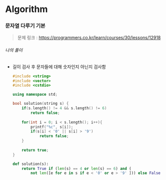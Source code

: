 # Algorithm

### 문자열 다루기 기본

> 문제 링크 : https://programmers.co.kr/learn/courses/30/lessons/12918



###### 나의 풀이

* 길이 검사 후 문자들에 대해 숫자인지 아닌지 검사함

  ```c++
  #include <string>
  #include <vector>
  #include <cstdio>
  
  using namespace std;
  
  bool solution(string s) {
      if(s.length() != 4 && s.length() != 6)
          return false;
      
      for(int i = 0; i < s.length(); i++){
          printf("%c", s[i]);
          if(s[i] < '0' || s[i] > '9')
              return false;
      }   
      
      return true;
  }
  ```

  
  
  ```python
  def solution(s):
      return True if (len(s) == 4 or len(s) == 6) and (
          not len([e for e in s if e < '0' or e > '9' ])) else False
  ```
  
  